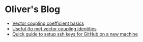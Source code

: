 # Oliver's Blog
- [Vector coupling coefficient basics](posts/vectorcouple.md)
- [Useful (to me) vector coupling identities](posts/vectorident.md)
- [Quick guide to setup ssh keys for GitHub on a new machine](posts/githubssh.md)
